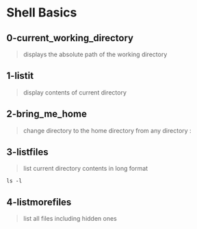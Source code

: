 # Shell Basics

## 0-current_working_directory
> displays the absolute path of the working directory

## 1-listit
> display contents of current directory

## 2-bring_me_home
> change directory to the home directory from any directory
:
## 3-listfiles
> list current directory contents in long format
```
ls -l
```

## 4-listmorefiles
> list all files including hidden ones
